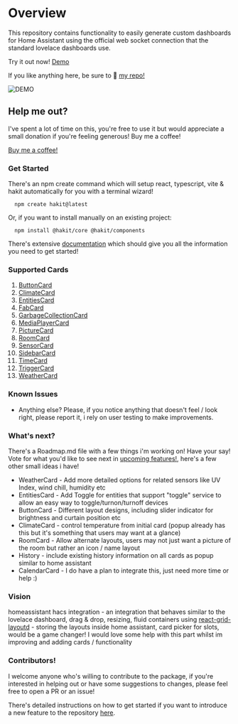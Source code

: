 # Overview

This repository contains functionality to easily generate custom dashboards for Home Assistant using the official web socket connection that the standard lovelace dashboards use.

Try it out now! [Demo](https://shannonhochkins.github.io/ha-component-kit/iframe.html?args=&id=introduction-overview--default&viewMode=story#)


If you like anything here, be sure to 🌟 [my repo!](https://github.com/shannonhochkins/ha-component-kit)

![DEMO](https://github.com/shannonhochkins/ha-component-kit/blob/master/stories/hakit-demo.gif?raw=true)

## Help me out?

I've spent a lot of time on this, you're free to use it but would appreciate a small donation if you're feeling generous! Buy me a coffee!

[Buy me a coffee!](https://www.buymeacoffee.com/jinglezzz)

### Get Started
There's an npm create command which will setup react, typescript, vite & hakit automatically for you with a terminal wizard!
```
  npm create hakit@latest
```

Or, if you want to install manually on an existing project:
```
  npm install @hakit/core @hakit/components
```

There's extensive [documentation](https://shannonhochkins.github.io/ha-component-kit) which should give you all the information you need to get started!

### Supported Cards
1. [ButtonCard](https://shannonhochkins.github.io/ha-component-kit/?path=/docs/components-cards-buttoncard--docs)
2. [ClimateCard](https://shannonhochkins.github.io/ha-component-kit/?path=/docs/components-cards-climatecard--docs)
3. [EntitiesCard](https://shannonhochkins.github.io/ha-component-kit/?path=/docs/components-cards-entitiescard--docs)
4. [FabCard](https://shannonhochkins.github.io/ha-component-kit/?path=/docs/components-cards-fabcard--docs)
5. [GarbageCollectionCard](https://shannonhochkins.github.io/ha-component-kit/?path=/docs/components-cards-garbagecollectioncard--docs)
6. [MediaPlayerCard](https://shannonhochkins.github.io/ha-component-kit/?path=/docs/components-cards-mediaplayercard--docs)
7. [PictureCard](https://shannonhochkins.github.io/ha-component-kit/?path=/docs/components-cards-picturecard--docs)
8. [RoomCard](https://shannonhochkins.github.io/ha-component-kit/?path=/docs/components-cards-roomcard--docs)
9. [SensorCard](https://shannonhochkins.github.io/ha-component-kit/?path=/docs/components-cards-sensorcard--docs)
10. [SidebarCard](https://shannonhochkins.github.io/ha-component-kit/?path=/docs/components-cards-sidebarcard--docs)
11. [TimeCard](https://shannonhochkins.github.io/ha-component-kit/?path=/docs/components-cards-timecard--docs)
12. [TriggerCard](https://shannonhochkins.github.io/ha-component-kit/?path=/docs/components-cards-triggercard--docs)
13. [WeatherCard](https://shannonhochkins.github.io/ha-component-kit/?path=/docs/components-cards-weathercard--docs)

### Known Issues
- Anything else? Please, if you notice anything that doesn't feel / look right, please report it, i rely on user testing to make improvements.

### What's next?

There's a Roadmap.md file with a few things i'm working on!
Have your say! Vote for what you'd like to see next in [upcoming features!](https://github.com/shannonhochkins/ha-component-kit/discussions/28), here's a few other small ideas i have!

- WeatherCard - Add more detailed options for related sensors like UV Index, wind chill, humidity etc
- EntitiesCard - Add Toggle for entities that support "toggle" service to allow an easy way to toggle/turnon/turnoff devices
- ButtonCard - Different layout designs, including slider indicator for brightness and curtain position etc
- ClimateCard - control temperature from initial card (popup already has this but it's something that users may want at a glance)
- RoomCard - Allow alternate layouts, users may not just want a picture of the room but rather an icon / name layout
- History - include existing history information on all cards as popup similar to home assistant
- CalendarCard - I do have a plan to integrate this, just need more time or help :) 

### Vision

homeassistant hacs integration - an integration that behaves similar to the lovelace dashboard, drag & drop, resizing, fluid containers using [react-grid-layoutd](https://github.com/react-grid-layout/react-grid-layout) - storing the layouts inside home assistant, card picker for slots, would be a game changer! I would love some help with this part whilst im improving and adding cards / functionality

### Contributors!

I welcome anyone who's willing to contribute to the package, if you're interested in helping out or have some suggestions to changes, please feel free to open a PR or an issue!

There's detailed instructions on how to get started if you want to introduce a new feature to the repository [here](CONTRIBUTING.md).


